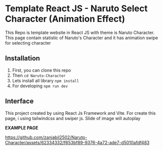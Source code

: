 # Template React JS - Naruto Select Character (Animation Effect)

This Repo is template website in React JS with theme is Naruto Character. This page contain statistic of Naruto's
Character and it has animation swipe for selecting character


## Installation

1. First, you can clone this repo
2. Then `cd Naruto-Character`
3. Lets install all library `npm install`
4. For developing `npm run dev`

## Interface

This project created by using React Js Framework and Vite.
For create this page, i using tailwindcss and swiper js. Slide of image will autoplay

**EXAMPLE PAGE**

https://github.com/zanjabil2502/Naruto-Character/assets/62334332/f653bf89-9376-4a72-ade7-d5010afdf483




